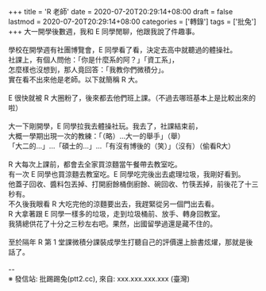+++
title = 'R 老師'
date = 2020-07-20T20:29:14+08:00
draft = false
lastmod = 2020-07-20T20:29:14+08:00
categories = ['轉錄']
tags = ['批兔']
+++
大一開學後數週，我和 E 同學閒聊，他跟我說了件趣事。<br>
<br>
學校在開學週有社團博覽會，E 同學看了看，決定去高中就聽過的體操社。<br>
社課上，有個人問他：「你是什麼系的阿？」「資工系」，<br>
怎麼樣也沒想到，那人竟回答：「我教你們微積分」。<br>
實在看不出來他是老師。以下就簡稱 R 大。<br>
<br>
E 很快就被 R 大圈粉了，後來都去他們班上課。（不過去哪班基本上是比較出來的啦）<br>
<br>
大一下剛開學，E 同學拉我去體操社玩。我去了，社課結束前，<br>
大概一學期出現一次的教練：「（略）…大一的舉手」（舉）<br>
「大二的...」...「碩士的...」...「有沒有博後的（笑）」（沒有）（偷看R大）<br>
<br>
R 大每次上課前，都會去全家買涼麵當午餐帶去教室吃。<br>
有一次 E 同學也買涼麵去教室吃。E 同學吃完後出去處理垃圾，我剛好看到。<br>
他蓋子回收、醬料包丟掉、打開廚餘桶倒廚餘、碗回收、竹筷丟掉，前後花了十三秒有。<br>
不久後我眼看 R 大吃完他的涼麵要出去，我趕緊從另一個門出去看。<br>
R 大拿著跟 E 同學一樣多的垃圾，走到垃圾桶前、放手、轉身回教室。<br>
我猜總供花了十分之三秒左右吧。果然，出國留學過還是藏不住的。<br>
<br>
至於隔年 R 第 1 堂課微積分課裝成學生打聽自己的評價還上臉書炫燿，那就是後話了。<br>
<br>
--<br>
※ 發信站: 批踢踢兔(ptt2.cc), 來自: xxx.xxx.xxx.xxx (臺灣)<br>
